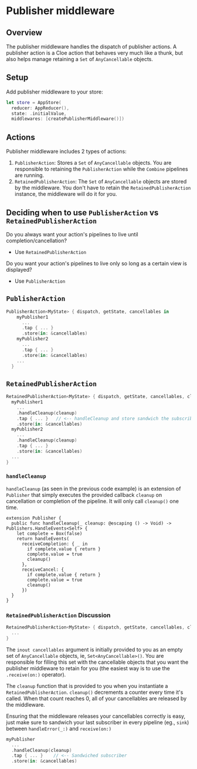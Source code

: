 # Publisher middleware

## Overview

The publisher middleware handles the dispatch of publisher actions. A publisher action
is a Cloe action that behaves very much like a thunk, but also helps manage retaining a `Set` of
`AnyCancellable` objects.

## Setup

Add publisher middleware to your store:

```swift
let store = AppStore(
  reducer: AppReducer(),
  state: .initialValue,
  middlewares: [createPublisherMiddleware()])
```

## Actions

Publisher middleware includes 2 types of actions:

1. `PublisherAction`: Stores a `Set` of `AnyCancellable` objects.
    You are responsible to retaining the `PublisherAction` while the `Combine` pipelines are running.
2. `RetainedPublisherAction`: The `Set` of `AnyCancellable` objects are stored by the middleware.
    You don't have to retain the `RetainedPublisherAction` instance, the middleware will do it for you.

## Deciding when to use `PublisherAction` vs `RetainedPublisherAction`

Do you always want your action's pipelines to live until completion/cancellation?

- Use `RetainedPublisherAction`

Do you want your action's pipelines to live only so long as a certain view is displayed?

- Use `PublisherAction`

## `PublisherAction`

```swift
PublisherAction<MyState> { dispatch, getState, cancellables in
    myPublisher1
      ...
      .tap { ... }
      .store(in: &cancellables)
    myPublisher2
      ...
      .tap { ... }
      .store(in: &cancellables)
    ...
  }
```

## `RetainedPublisherAction`

```swift
RetainedPublisherAction<MyState> { dispatch, getState, cancellables, cleanup in
  myPublisher1
    ...
    .handleCleanup(cleanup)
    .tap { ... }   // <-- handleCleanup and store sandwich the subscriber that returns AnyCancellable
    .store(in: &cancellables)
  myPublisher2
    ...
    .handleCleanup(cleanup)
    .tap { ... }
    .store(in: &cancellables)
  ...
}
```

### `handleCleanup`

`handleCleanup` (as seen in the previous code example)
is an extension of `Publisher` that simply executes
the provided callback `cleanup` on cancellation or completion of
the pipeline. It will only call `cleanup()` one time.

```
extension Publisher {
  public func handleCleanup(_ cleanup: @escaping () -> Void) -> Publishers.HandleEvents<Self> {
    let complete = Box(false)
    return handleEvents(
      receiveCompletion: { _ in
        if complete.value { return }
        complete.value = true
        cleanup()
      },
      receiveCancel: {
        if complete.value { return }
        complete.value = true
        cleanup()
      })
  }
}
```

### `RetainedPublisherAction` Discussion

```swift
RetainedPublisherAction<MyState> { dispatch, getState, cancellables, cleanup in
  ...
}
```

The `inout cancellables` argument is initially provided to you as an empty
set of `AnyCancellable` objects, ie, `Set<AnyCancellable>()`. You are responsible
for filling this set with the cancellable objects that you want the publisher
middleware to retain for you (the easiest way is to use the `.receive(on:)` operator).

The `cleanup` function that is provided to you when you instantiate
a `RetainedPublisherAction`. `cleanup()` decrements a counter every time it's
called. When that count reaches 0, all of your cancellables are released
by the middleware.

Ensuring that the middleware releases your cancellables correctly is easy, just make 
sure to sandwich your last subscriber in every pipeline (eg., `sink`) between
`handleError(_:)` and `receive(on:)`

```swift
myPublisher
  ...
  .handleCleanup(cleanup)
  .tap { ... }    // <-- Sandwiched subscriber
  .store(in: &cancellables)
```
